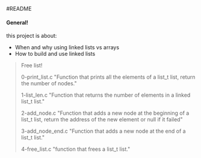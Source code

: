 #README 
#### General!
this project is about:
  - When and why using linked lists vs arrays
  - How to build and use linked lists

> Free list!
>
> 0-print_list.c "Function that prints all the elements of a list_t list, return the number of nodes."
>
> 1-list_len.c "Function that returns the number of elements in a linked list_t list."
>
> 2-add_node.c "Function that adds a new node at the beginning of a list_t list, return the address of the new element or null if it failed"
>
> 3-add_node_end.c "Function that adds a new node at the end of a list_t list."
>
> 4-free_list.c "function that frees a list_t list."
>

